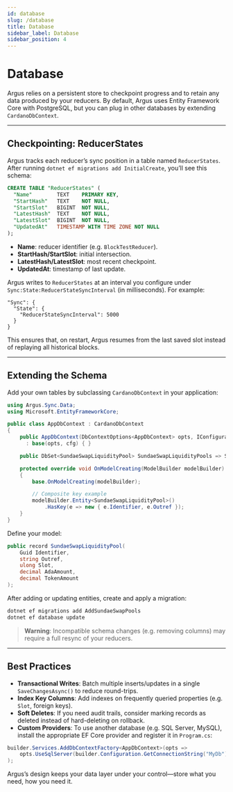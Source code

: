 ```yaml
---
id: database
slug: /database
title: Database
sidebar_label: Database
sidebar_position: 4
---
```


# Database

Argus relies on a persistent store to checkpoint progress and to retain any data produced by your reducers. By default, Argus uses Entity Framework Core with PostgreSQL, but you can plug in other databases by extending `CardanoDbContext`.

---

## Checkpointing: ReducerStates

Argus tracks each reducer’s sync position in a table named `ReducerStates`. After running `dotnet ef migrations add InitialCreate`, you’ll see this schema:

```sql
CREATE TABLE "ReducerStates" (
  "Name"        TEXT    PRIMARY KEY,
  "StartHash"   TEXT    NOT NULL,
  "StartSlot"   BIGINT  NOT NULL,
  "LatestHash"  TEXT    NOT NULL,
  "LatestSlot"  BIGINT  NOT NULL,
  "UpdatedAt"   TIMESTAMP WITH TIME ZONE NOT NULL
);
```

- **Name**: reducer identifier (e.g. `BlockTestReducer`).
- **StartHash/StartSlot**: initial intersection.
- **LatestHash/LatestSlot**: most recent checkpoint.
- **UpdatedAt**: timestamp of last update.

Argus writes to `ReducerStates` at an interval you configure under `Sync:State:ReducerStateSyncInterval` (in milliseconds). For example:

```jsonc
"Sync": {
  "State": {
    "ReducerStateSyncInterval": 5000
  }
}
```

This ensures that, on restart, Argus resumes from the last saved slot instead of replaying all historical blocks.

---

## Extending the Schema

Add your own tables by subclassing `CardanoDbContext` in your application:

```csharp
using Argus.Sync.Data;
using Microsoft.EntityFrameworkCore;

public class AppDbContext : CardanoDbContext
{
    public AppDbContext(DbContextOptions<AppDbContext> opts, IConfiguration cfg)
      : base(opts, cfg) { }

    public DbSet<SundaeSwapLiquidityPool> SundaeSwapLiquidityPools => Set<SundaeSwapLiquidityPool>();

    protected override void OnModelCreating(ModelBuilder modelBuilder)
    {
        base.OnModelCreating(modelBuilder);

        // Composite key example
        modelBuilder.Entity<SundaeSwapLiquidityPool>()
            .HasKey(e => new { e.Identifier, e.Outref });
    }
}
```

Define your model:

```csharp
public record SundaeSwapLiquidityPool(
    Guid Identifier,
    string Outref,
    ulong Slot,
    decimal AdaAmount,
    decimal TokenAmount
);
```

After adding or updating entities, create and apply a migration:

```bash
dotnet ef migrations add AddSundaeSwapPools
dotnet ef database update
```

> **Warning**: Incompatible schema changes (e.g. removing columns) may require a full resync of your reducers.

---

## Best Practices

- **Transactional Writes**: Batch multiple inserts/updates in a single `SaveChangesAsync()` to reduce round-trips.
- **Index Key Columns**: Add indexes on frequently queried properties (e.g. `Slot`, foreign keys).
- **Soft Deletes**: If you need audit trails, consider marking records as deleted instead of hard-deleting on rollback.
- **Custom Providers**: To use another database (e.g. SQL Server, MySQL), install the appropriate EF Core provider and register it in `Program.cs`:

```csharp
builder.Services.AddDbContextFactory<AppDbContext>(opts =>
    opts.UseSqlServer(builder.Configuration.GetConnectionString("MyDb"))
);
```

Argus’s design keeps your data layer under your control—store what you need, how you need it.
